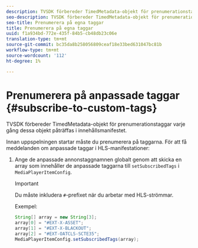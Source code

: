 ```yaml
---
description: TVSDK förbereder TimedMetadata-objekt för prenumerationstaggar varje gång dessa objekt påträffas i innehållsmanifestet.
seo-description: TVSDK förbereder TimedMetadata-objekt för prenumerationstaggar varje gång dessa objekt påträffas i innehållsmanifestet.
seo-title: Prenumerera på egna taggar
title: Prenumerera på egna taggar
uuid: f1a934bd-772e-435f-84b5-cb48db23c06e
translation-type: tm+mt
source-git-commit: bc35da8b258056809ceaf18e33bed631047bc81b
workflow-type: tm+mt
source-wordcount: '112'
ht-degree: 1%

---
```



# Prenumerera på anpassade taggar {#subscribe-to-custom-tags}

TVSDK förbereder TimedMetadata-objekt för prenumerationstaggar varje gång dessa objekt påträffas i innehållsmanifestet.

Innan uppspelningen startar måste du prenumerera på taggarna. För att få meddelanden om anpassade taggar i HLS-manifestationer:

1. Ange de anpassade annonstaggnamnen globalt genom att skicka en array som innehåller de anpassade taggarna till `setSubscribedTags` i `MediaPlayerItemConfig`.

   >[!IMPORTANT]
   >
   >Du måste inkludera `#`-prefixet när du arbetar med HLS-strömmar.

   Exempel:

   ```java
   String[] array = new String[3]; 
   array[0] = "#EXT-X-ASSET"; 
   array[1] = "#EXT-X-BLACKOUT"; 
   array[2] = "#EXT-OATCLS-SCTE35"; 
   MediaPlayerItemConfig.setSubscribedTags(array);
   ```
